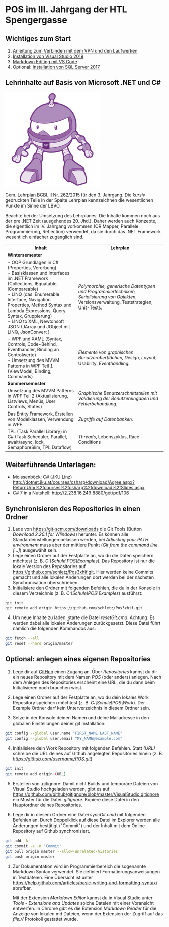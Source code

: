 # POS im III. Jahrgang der HTL Spengergasse

## Wichtiges zum Start

1. [Anleitung zum Verbinden mit dem VPN und den Laufwerken](VpnSpengergasse.md)
1. [Installation von Visual Studio 2019](VisualStudioInstallation.md)
1. [Markdown Editing mit VS Code](markdown.md)
1. Optional: [Installation von SQL Server 2017](SqlServerInstallation.md)

## Lehrinhalte auf Basis von Microsoft .NET und C#

![](dotnet-bot.png)

Gem. [Lehrplan BGBl. II Nr. 262/2015](https://www.ris.bka.gv.at/GeltendeFassung.wxe?Abfrage=Bundesnormen&Gesetzesnummer=20009288)
für den 3. Jahrgang. Die *kursiv* gedruckten Teile in der Spalte Lehrplan kennzeichnen die wesentlichen
Punkte im Sinne der LBVO.

Beachte bei der Umsetzung des Lehrplanes: Die Inhalte kommen noch aus der pre .NET Zeit (ausgehendes 20. Jhd.).
Daher werden auch Konzepte, die eigentlich im IV. Jahrgang vorkommen (OR Mapper, Parallele Programmierung, Reflection)
verwendet, da sie durch das .NET Framework wesentlich einfacher zugänglich sind.

<table>
    <tr><th>Inhalt</th><th>Lehrplan</th></tr>
    <tr><td colspan="2"><strong>Wintersemester</strong></td></tr>
    <tr>
        <td>
            - OOP Grundlagen in C# (Properties, Vererbung)<br>
            - Basisklassen und Interfaces im .NET Framework (Collections, IEquatable, ICompareable)<br>
            - LINQ (das IEnumerable Interface, Navigation Properties, Method Syntax und Lambda Expressions, Query Syntax, Gruppierung)<br>
            - LINQ to XML, Newtonsoft JSON (JArray und JObject mit LINQ, JsonConvert )
        </td>
        <td>
            <em>Polymorphie, generische Datentypen und Programmiertechniken, Serialisierung von Objekten</em>, 
            Versionsverwaltung, Teststrategien, Unit-Tests.
        </td>
    <tr>
        <td>
            - WPF und XAML (Syntax, Controls, Code-Behind, Eventhandler, Binding an Controlwerte)<br>
            - Umsetzung des MVVM Patterns in WPF Teil 1 (ViewModel, Binding, Commands)
        </td>
        <td>
             <em>Elemente von graphischen Benutzeroberflächen, Design, Layout</em>, Usability,  <em>Eventhandling.</em>
        </td>
    </tr>
    <tr><td colspan="2"><strong>Sommersemester</strong></td></tr>
    <tr>
        <td>
            Umsetzung des MVVM Patterns in WPF Teil 2 (Aktualisierung, Listviews, Menüs, User Controls, States)
        </td>
        <td>
            <em>Graphische Benutzerschnittstellen mit Validierung der Benutzereingaben und Fehlerbehandlung.</em>
        </td>
    <tr>
        <td>
            Das Entity Framework, Erstellen von Modelklassen, Verwendung in WPF.
        </td>
        <td>
            <em>Zugriffe auf Datenbanken.</em>
        </td>
    </tr>
    <tr>
        <td>
            TPL (Task Parallel Library) in C# (Task Scheduler, Parallel, await/async, lock, SemaphoreSlim, TPL Dataflow)
        </td>
        <td>
             <em>Threads</em>, Lebenszyklus, Race Conditions
        </td>
    </tr>    
</table>


## Weiterführende Unterlagen:
- Moissenböck: C# (JKU Linz) http://dotnet.jku.at/courses/csharp/download/Agree.aspx?ReturnUrl=%2fcourses%2fcsharp%2fdownload%2fSlides.aspx
- C# 7 in a Nutshell: http://2.238.16.249:8880/get/pdf/106

## Synchronisieren des Repositories in einen Ordner
1. Lade von https://git-scm.com/downloads die Git Tools (Button *Download 2.20.1 for WIindows*)
    herunter. Es können alle Standardeinstellungen belassen werden, bei *Adjusting your PATH environment*
    muss aber der mittlere Punkt (*Git from the command line [...]*) ausgewählt sein.
2. Lege einen Ordner auf der Festplatte an, wo du die Daten speichern möchtest 
    (z. B. *C:\Schule\POS\Examples*). Das
    Repository ist nur die lokale Version des Repositories auf https://github.com/schletz/Pos3xhif.git.
    Hier werden keine Commits gemacht und alle lokalen Änderungen dort werden bei der 
    nächsten Synchronisation überschrieben.
3. Initialisiere den Ordner mit folgenden Befehlen, die du in der Konsole in diesem Verzeichnis
    (z. B. *C:\Schule\POS\Examples*) ausführst:
    
```text
git init
git remote add origin https://github.com/schletz/Pos3xhif.git
```

4. Um neue Inhalte zu laden, starte die Datei *resetGit.cmd*. Achtung: Es werden dabei alle lokalen
Änderungen zurückgesetzt. Diese Datei führt nämlich die folgenden Kommandos aus:

```bash {.line-numbers}
git fetch --all
git reset --hard origin/master
```

## Optional: anlegen eines eigenen Repositories

1. Lege dir auf [GitHub] einen Zugang an. Über *Repositories* kannst du dir ein neues Repository mit
    dem Namen *POS* (oder anders) anlegen. Nach dem Anlegen des Repositories erscheint eine URL,
    die du dann beim Initialisieren noch brauchen wirst.

2. Lege einen Ordner auf der Festplatte an, wo du dein lokales Work Repository speichern möchtest 
    (z. B. *C:\Schule\POS\Work*). Der Example Ordner darf kein Unterverzeichnis in diesem Ordner sein.

3. Setze in der Konsole deinen Namen und deine Mailadresse in den globalen Einstellungen deiner
   git Installation:

```bash
git config --global user.name "FIRST_NAME LAST_NAME"
git config --global user.email "MY_NAME@example.com"
```

4. Initialisiere dein Work Repository mit folgenden Befehlen. Statt *(URL)* schreibe die URL deines
    auf Github angelegten Repositories hinein (z. B. *https://github.com/username/POS.git*)

```bash {.line-numbers}
git init
git remote add origin (URL)
```

5. Erstellen von .gitignore: Damit nicht Builds und temporäre Dateien von Visual Studio hochgeladen werden,
   gibt es auf https://github.com/github/gitignore/blob/master/VisualStudio.gitignore ein Muster für
   die Datei *.gitignore*. Kopiere diese Datei in den Hauptordner deines Repositories.

6. Lege dir in diesem Ordner eine Datei *syncGit.cmd* mit folgenden Befehlen an. Durch Doppelklick
    auf diese Datei im Explorer werden alle Änderungen bestätigt ("Commit") und der Inhalt mit dem
    Online Repository auf Github synchronisiert.

```bash
git add -A
git commit -a -m "Commit"
git pull origin master --allow-unrelated-histories
git push origin master
```

1. Zur Dokumentation wird im Programmierbereich die sogenannte Markdown Syntax verwendet. Sie definiert
    Formatierungsanweisungen in Textdateien. Eine Übersicht ist unter
    https://help.github.com/articles/basic-writing-and-formatting-syntax/ abrufbar. 

    Mit der Extension *Markdown Editor* kannst du in Visual Studio unter *Tools* - *Extensions and Updates* solche Dateien
    mit einer Voransicht entwerfen. In Chrome gibt es die Extension *Markdown Reader* für die Anzeige
    von lokalen md Dateien, wenn der Extension der Zugriff auf das *file://* Protokoll gestattet wurde.


[GitHub]: https://github.com

